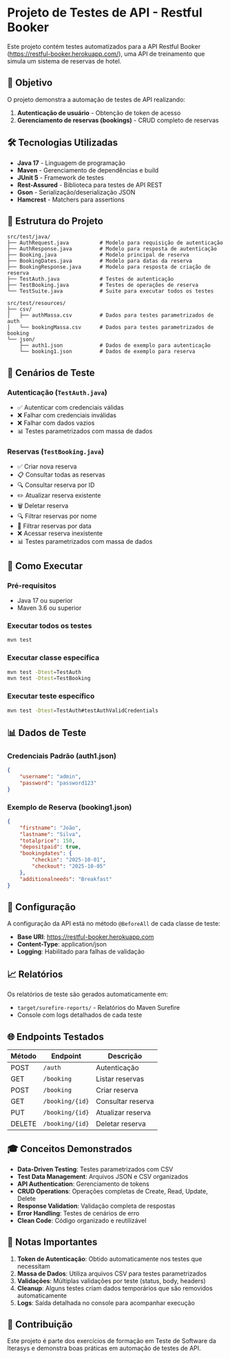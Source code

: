 # Projeto de Testes de API - Restful Booker

Este projeto contém testes automatizados para a API Restful Booker (https://restful-booker.herokuapp.com/), uma API de treinamento que simula um sistema de reservas de hotel.

## 🎯 Objetivo

O projeto demonstra a automação de testes de API realizando:
1. **Autenticação de usuário** - Obtenção de token de acesso
2. **Gerenciamento de reservas (bookings)** - CRUD completo de reservas

## 🛠️ Tecnologias Utilizadas

- **Java 17** - Linguagem de programação
- **Maven** - Gerenciamento de dependências e build
- **JUnit 5** - Framework de testes
- **Rest-Assured** - Biblioteca para testes de API REST
- **Gson** - Serialização/deserialização JSON
- **Hamcrest** - Matchers para assertions

## 📁 Estrutura do Projeto

```
src/test/java/
├── AuthRequest.java          # Modelo para requisição de autenticação
├── AuthResponse.java         # Modelo para resposta de autenticação
├── Booking.java              # Modelo principal de reserva
├── BookingDates.java         # Modelo para datas da reserva
├── BookingResponse.java      # Modelo para resposta de criação de reserva
├── TestAuth.java             # Testes de autenticação
├── TestBooking.java          # Testes de operações de reserva
└── TestSuite.java            # Suite para executar todos os testes

src/test/resources/
├── csv/
│   ├── authMassa.csv         # Dados para testes parametrizados de auth
│   └── bookingMassa.csv      # Dados para testes parametrizados de booking
└── json/
    ├── auth1.json            # Dados de exemplo para autenticação
    └── booking1.json         # Dados de exemplo para reserva
```

## 🧪 Cenários de Teste

### Autenticação (`TestAuth.java`)
- ✅ Autenticar com credenciais válidas
- ❌ Falhar com credenciais inválidas
- ❌ Falhar com dados vazios
- 📊 Testes parametrizados com massa de dados

### Reservas (`TestBooking.java`)
- ✅ Criar nova reserva
- 📋 Consultar todas as reservas
- 🔍 Consultar reserva por ID
- ✏️ Atualizar reserva existente
- 🗑️ Deletar reserva
- 🔍 Filtrar reservas por nome
- 📅 Filtrar reservas por data
- ❌ Acessar reserva inexistente
- 📊 Testes parametrizados com massa de dados

## 🚀 Como Executar

### Pré-requisitos
- Java 17 ou superior
- Maven 3.6 ou superior

### Executar todos os testes
```bash
mvn test
```

### Executar classe específica
```bash
mvn test -Dtest=TestAuth
mvn test -Dtest=TestBooking
```

### Executar teste específico
```bash
mvn test -Dtest=TestAuth#testAuthValidCredentials
```

## 📊 Dados de Teste

### Credenciais Padrão (auth1.json)
```json
{
    "username": "admin",
    "password": "password123"
}
```

### Exemplo de Reserva (booking1.json)
```json
{
    "firstname": "João",
    "lastname": "Silva",
    "totalprice": 150,
    "depositpaid": true,
    "bookingdates": {
        "checkin": "2025-10-01",
        "checkout": "2025-10-05"
    },
    "additionalneeds": "Breakfast"
}
```

## 🔧 Configuração

A configuração da API está no método `@BeforeAll` de cada classe de teste:
- **Base URI**: https://restful-booker.herokuapp.com
- **Content-Type**: application/json
- **Logging**: Habilitado para falhas de validação

## 📈 Relatórios

Os relatórios de teste são gerados automaticamente em:
- `target/surefire-reports/` - Relatórios do Maven Surefire
- Console com logs detalhados de cada teste

## 🌐 Endpoints Testados

| Método | Endpoint | Descrição |
|--------|----------|-----------|
| POST | `/auth` | Autenticação |
| GET | `/booking` | Listar reservas |
| POST | `/booking` | Criar reserva |
| GET | `/booking/{id}` | Consultar reserva |
| PUT | `/booking/{id}` | Atualizar reserva |
| DELETE | `/booking/{id}` | Deletar reserva |

## 🎓 Conceitos Demonstrados

- **Data-Driven Testing**: Testes parametrizados com CSV
- **Test Data Management**: Arquivos JSON e CSV organizados
- **API Authentication**: Gerenciamento de tokens
- **CRUD Operations**: Operações completas de Create, Read, Update, Delete
- **Response Validation**: Validação completa de respostas
- **Error Handling**: Testes de cenários de erro
- **Clean Code**: Código organizado e reutilizável

## 📝 Notas Importantes

1. **Token de Autenticação**: Obtido automaticamente nos testes que necessitam
2. **Massa de Dados**: Utiliza arquivos CSV para testes parametrizados
3. **Validações**: Múltiplas validações por teste (status, body, headers)
4. **Cleanup**: Alguns testes criam dados temporários que são removidos automaticamente
5. **Logs**: Saída detalhada no console para acompanhar execução

## 🤝 Contribuição

Este projeto é parte dos exercícios de formação em Teste de Software da Iterasys e demonstra boas práticas em automação de testes de API.